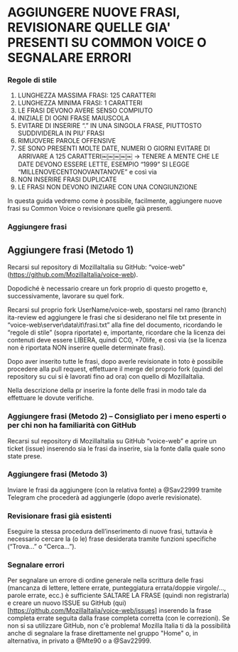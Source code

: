 # AGGIUNGERE NUOVE FRASI, REVISIONARE QUELLE GIA' PRESENTI SU COMMON VOICE O SEGNALARE ERRORI
 

### Regole di stile
 1. LUNGHEZZA MASSIMA FRASI: 125 CARATTERI 
 2. LUNGHEZZA MINIMA FRASI: 1 CARATTERI 
 3. LE FRASI DEVONO AVERE SENSO COMPIUTO 
 4. INIZIALE DI OGNI FRASE MAIUSCOLA 
 5. EVITARE DI INSERIRE “.” IN UNA SINGOLA FRASE, PIUTTOSTO SUDDIVIDERLA IN PIU’ FRASI 
 6. RIMUOVERE PAROLE OFFENSIVE 
 7. SE SONO PRESENTI MOLTE DATE, NUMERI O GIORNI EVITARE DI ARRIVARE A 125 CARATTERI￼￼￼￼￼ -> TENERE A MENTE CHE LE DATE DEVONO ESSERE LETTE, ESEMPIO “1999” SI LEGGE “MILLENOVECENTONOVANTANOVE” e così via 
 8. NON INSERIRE FRASI DUPLICATE 
 9. LE FRASI NON DEVONO INIZIARE CON UNA CONGIUNZIONE 

 

In questa guida vedremo come è possibile, facilmente, aggiungere nuove frasi su Common Voice o revisionare quelle già presenti. 
### Aggiungere frasi

## Aggiungere frasi (Metodo 1) 

Recarsi sul repository di MozillaItalia su GitHub: “voice-web” (https://github.com/MozillaItalia/voice-web). 

Dopodiché è necessario creare un fork proprio di questo progetto e, successivamente, lavorare su quel fork. 

Recarsi sul proprio fork UserName/voice-web, spostarsi nel ramo (branch) ita-review ed aggiungere le frasi che si desiderano nel file txt presente in “voice-web\server\data\it\frasi.txt” alla fine del documento, ricordando le “regole di stile” (sopra riportate) e, importante, ricordare che la licenza dei contenuti deve essere LIBERA, quindi CC0, +70life, e così via (se la licenza non è riportata NON inserire quelle determinate frasi). 

Dopo aver inserito tutte le frasi, dopo averle revisionate in toto è possibile procedere alla pull request, effettuare il merge del proprio fork (quindi del repository su cui si è lavorati fino ad ora) con quello di MozillaItalia. 

Nella descrizione della pr inserire la fonte delle frasi in modo tale da effettuare le dovute verifiche. 

### Aggiungere frasi (Metodo 2) – Consigliato per i meno esperti o per chi non ha familiarità con GitHub 

Recarsi sul repository di MozillaItalia su GitHub “voice-web” e aprire un ticket (issue) inserendo sia le frasi da inserire, sia la fonte dalla quale sono state prese. 

### Aggiungere frasi (Metodo 3) 

Inviare le frasi da aggiungere (con la relativa fonte) a @Sav22999 tramite Telegram che procederà ad aggiungerle (dopo averle revisionate). 

### Revisionare frasi già esistenti 

Eseguire la stessa procedura dell’inserimento di nuove frasi, tuttavia è necessario cercare la (o le) frase desiderata tramite funzioni specifiche (“Trova...” o “Cerca...”).

### Segnalare errori
Per segnalare un errore di ordine generale nella scrittura delle frasi (mancanza di lettere, lettere errate, punteggiatura errata/doppie virgole/..., parole errate, ecc.) è sufficiente SALTARE LA FRASE (quindi non registrarla) e creare un nuovo ISSUE su GitHub (qui)[https://github.com/MozillaItalia/voice-web/issues] inserendo la frase completa errate seguita dalla frase completa corretta (con le correzioni).
Se non si sa utilizzare GitHub, non c'è problema! Mozilla Italia ti dà la possibilità anche di segnalare la frase direttamente nel gruppo "Home" o, in alternativa, in privato a @Mte90 o a @Sav22999.
